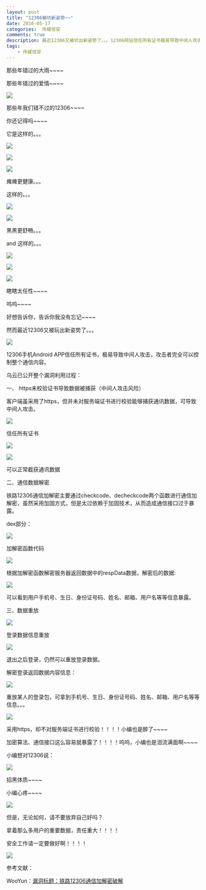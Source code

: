 ```yaml
---  
layout: post  
title: "12306被坑新姿势~~"
date: 2016-05-17
categories:  传媒信安     
comments: true
description: 最近12306又被坑出新姿势了。。。12306网站信任所有证书极易导致中间人攻击，攻击者完全可以控制整个通信内容。
tags:
    - 传媒信安
---  
```

那些年错过的大雨~~~~

那些年错过的爱情~~~~

![](http://127.0.0.1:4000//resources/images/dd1.jpeg) 

那些年我们错不过的12306~~~~

你还记得吗~~~~

它是这样的。。。

![](http://127.0.0.1:4000//resources/images/dd2.png) 

![](http://127.0.0.1:4000//resources/images/dd3.png) 

![](http://127.0.0.1:4000//resources/images/dd4.png) 

瘫瘫更健康。。。

这样的。。。

![](http://127.0.0.1:4000//resources/images/dd5.png) 

![](http://127.0.0.1:4000//resources/images/dd6.png) 

黑黑更舒畅。。。

and 这样的。。。

![](http://127.0.0.1:4000//resources/images/dd7.png) 

![](http://127.0.0.1:4000//resources/images/dd8.png) 

![](http://127.0.0.1:4000//resources/images/dd9.png) 

瞎瞎太任性~~~~

呜呜~~~~

好想告诉你，告诉你我没有忘记~~~~

然而最近12306又被玩出新姿势了。。。


![](http://127.0.0.1:4000//resources/images/dd10.png) 

12306手机Android APP信任所有证书，极易导致中间人攻击，攻击者完全可以控制整个通信内容。

乌云已公开整个漏洞利用过程：

一、	https未校验证书导致数据被捕获（中间人攻击风险）

客户端虽采用了https，但并未对服务端证书进行校验能够捕获通讯数据，可导致中间人攻击。

![](http://127.0.0.1:4000//resources/images/dd11.png) 


信任所有证书

![](http://127.0.0.1:4000//resources/images/dd12.png) 


![](http://127.0.0.1:4000//resources/images/dd13.png) 


可以正常截获通讯数据

二、通信数据解密

铁路12306通信加解密主要通过checkcode、decheckcode两个函数进行通信加解密，虽然采用加固方式，但是太过依赖于加固技术，从而造成通信接口过于暴露。

dex部分：

![](http://127.0.0.1:4000//resources/images/dd14.png) 


加解密函数代码

![](http://127.0.0.1:4000//resources/images/dd15.png) 

根据加解密函数解密服务器返回数据中的respData数据，解密后的数据:

![](http://127.0.0.1:4000//resources/images/dd16.png) 


可以看到用户手机号、生日、身份证号码、姓名、邮箱、用户名等等信息暴露。

三、数据重放

![](http://127.0.0.1:4000//resources/images/dd17.png) 


登录数据信息重放

![](http://127.0.0.1:4000//resources/images/dd18.png) 


退出之后登录，仍然可以重放登录数据。

解密登录返回数据内容信息：

![](http://127.0.0.1:4000//resources/images/dd19.png) 

重放某人的登录包，可拿到手机号、生日、身份证号码、姓名、邮箱、用户名等等信息。。。

![](http://127.0.0.1:4000//resources/images/dd20.png) 

采用https，却不对服务端证书进行校验！！！！小编也是醉了~~~~

加密算法、通信接口这么容易就暴露了！！！！呜呜，小编也是泪流满面啊~~~~

小编想对12306说：

![](http://127.0.0.1:4000//resources/images/dd21.jpg) 

招黑体质~~~~

小编心疼~~~~

![](http://127.0.0.1:4000//resources/images/dd22.jpg) 

但是，无论如何，请不要放弃自己好吗？

拿着那么多用户的重要数据，责任重大！！！！

安全工作请一定要做好啊！！！！

![](http://127.0.0.1:4000//resources/images/dd23.jpg) 

参考文献：

WooYun：[漏洞标题：铁路12306通信加解密破解](http://www.wooyun.org/bugs/wooyun-2016-0190761)
